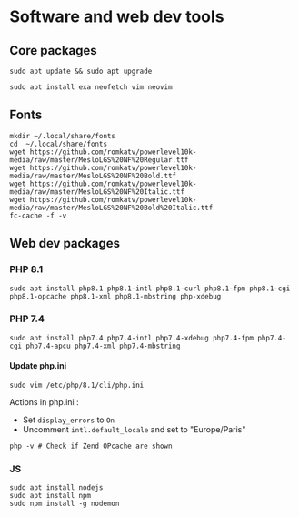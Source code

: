 # Software and web dev tools

## Core packages
```shell
sudo apt update && sudo apt upgrade

sudo apt install exa neofetch vim neovim
```

## Fonts

```shell
mkdir ~/.local/share/fonts
cd  ~/.local/share/fonts
wget https://github.com/romkatv/powerlevel10k-media/raw/master/MesloLGS%20NF%20Regular.ttf
wget https://github.com/romkatv/powerlevel10k-media/raw/master/MesloLGS%20NF%20Bold.ttf
wget https://github.com/romkatv/powerlevel10k-media/raw/master/MesloLGS%20NF%20Italic.ttf
wget https://github.com/romkatv/powerlevel10k-media/raw/master/MesloLGS%20NF%20Bold%20Italic.ttf
fc-cache -f -v
```

## Web dev packages

### PHP 8.1
```shell
sudo apt install php8.1 php8.1-intl php8.1-curl php8.1-fpm php8.1-cgi php8.1-opcache php8.1-xml php8.1-mbstring php-xdebug
```

### PHP 7.4
```shell
sudo apt install php7.4 php7.4-intl php7.4-xdebug php7.4-fpm php7.4-cgi php7.4-apcu php7.4-xml php7.4-mbstring
```

#### Update php.ini
```shell
sudo vim /etc/php/8.1/cli/php.ini
```
Actions in php.ini :
- Set `display_errors` to `On`
- Uncomment `intl.default_locale` and set to "Europe/Paris"

```shell
php -v # Check if Zend OPcache are shown
```

### JS
```shell
sudo apt install nodejs
sudo apt install npm
sudo npm install -g nodemon
```
